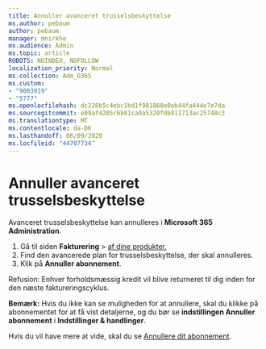 ```yaml
---
title: Annuller avanceret trusselsbeskyttelse
ms.author: pebaum
author: pebaum
manager: mnirkhe
ms.audience: Admin
ms.topic: article
ROBOTS: NOINDEX, NOFOLLOW
localization_priority: Normal
ms.collection: Adm_O365
ms.custom:
- "9003019"
- "5777"
ms.openlocfilehash: dc228b5c4ebc1bd1f981868e0eb44fa444e7e7da
ms.sourcegitcommit: e09af4285c6b81ca0a5320fdb811713ac25748c3
ms.translationtype: MT
ms.contentlocale: da-DK
ms.lasthandoff: 06/09/2020
ms.locfileid: "44707734"
---
```

# <a name="cancel-advanced-threat-protection"></a>Annuller avanceret trusselsbeskyttelse

Avanceret trusselsbeskyttelse kan annulleres i **Microsoft 365 Administration**.

1. Gå til siden **Fakturering**  >  [af dine produkter.](https://go.microsoft.com/fwlink/p/?linkid=842054)
2. Find den avancerede plan for trusselsbeskyttelse, der skal annulleres.
3. Klik på **Annuller abonnement**.

Refusion: Enhver forholdsmæssig kredit vil blive returneret til dig inden for den næste faktureringscyklus.

**Bemærk:** Hvis du ikke kan se muligheden for at annullere, skal du klikke på abonnementet for at få vist detaljerne, og du bør se **indstillingen Annuller abonnement** i **Indstillinger & handlinger**.

Hvis du vil have mere at vide, skal du se [Annullere dit abonnement](https://docs.microsoft.com/microsoft-365/commerce/subscriptions/cancel-your-subscription).
